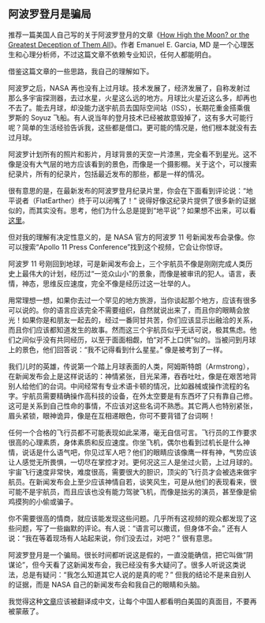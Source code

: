 ## 阿波罗登月是骗局

推荐一篇美国人自己写的关于阿波罗登月的文章《[How High the Moon? or the Greatest Deception of Them All](https://www.aulis.com/high_moon.htm)》。作者 Emanuel E. Garcia, MD 是一个心理医生和心理分析师，不过这篇文章不依赖专业知识，任何人都能明白。

借鉴这篇文章的一些思路，我自己的理解如下。

阿波罗之后，NASA 再也没有上过月球。技术发展了，经济发展了，自称发射过那么多宇宙探测器，去过水星，火星这么远的地方。月球比火星近这么多，却再也不去了。能去月球，却没能力送宇航员去国际空间站（ISS），长期花重金搭乘俄罗斯的 Soyuz 飞船。有人说当年的登月技术已经被故意毁掉了，这有多大可能行呢？简单的生活经验告诉我，这些都是借口。更可能的情况是，他们根本就没有去过月球。

阿波罗计划所有的照片和影片，月球背景的天空一片漆黑，完全看不到星光。这不像是没有大气层的地方应该看到的景色，而像是一个摄影棚。关于这个，可以搜索纪录片，所有的纪录片，包括最近发布的那些，都是一样的情况。

很有意思的是，在最新发布的阿波罗登月纪录片里，你会在下面看到评论说：“地平说者（FlatEarther）终于可以闭嘴了！” 说得好像这纪录片提供了很多新的证据似的，而其实没有。思考，他们为什么总是提到“地平说”？如果想不出来，可以看[这里](https://yinwang1.wordpress.com/2021/07/21/advanced-psychop/)。

但对我的理解有决定性意义的，是 NASA 官方的阿波罗 11 号新闻发布会录像。你可以搜索“Apollo 11 Press Conference”找到这个视频，它会让你惊讶。

阿波罗 11 号刚回到地球，可是新闻发布会上，三个宇航员不像是刚刚完成人类历史上最伟大的计划，经历过“一览众山小”的景象，而像是被审讯的犯人。语言，表情，神态，思维反应速度，完全不像是经历过这一壮举的人。

用常理想一想，如果你去过一个罕见的地方旅游，当你谈起那个地方，应该有很多可以说的。你的语言应该完全不需要组织，自然就说出来了，而且你的眼睛会放光！如果你是和朋友一起去的，经过一番同甘共苦，你们应该显示出融洽的关系，而且你们应该都知道发生的故事。然而这三个宇航员似乎无话可说，极其焦虑。他们之间似乎没有共同经历，以至于面面相觑，怕“对不上口供”似的。当被问到月球上的景色，他们回答说：“我不记得看到什么星星。” 像是被考到了一样。

我们儿时的英雄，传说第一个踏上月球表面的人类，阿姆斯特朗（Armstrong），在新闻发布会上是这样说话的：神情紧张，目光呆滞，吞吞吐吐，像是在艰苦地背别人给他们的台词。中间经常有专业术语卡顿的情况，比如器械或操作流程的名字。宇航员需要精确操作高科技的设备，在外太空要是有东西坏了只有靠自己修。这可是关系到自己性命的事情，不应该对这些名词不熟悉。其它两人也特别紧张，眉头紧锁，眼神诡异，像是在互相递眼色，你可不要背错了台词啊！

任何一个合格的飞行员都不可能表现如此呆滞，毫无自信可言。飞行员的工作要求很高的心理素质，身体素质和反应速度。你坐飞机，偶尔也看到过机长是什么神情，说话是什么语气吧，你见过军人吧？他们的眼睛应该像鹰一样有神，气势应该让人感觉无所畏惧，一切尽在掌控才对。更何况这三人是坐过火箭，上过月球的。宇宙飞行速度非常快，难度很高，需要很大的胆识，顶尖的飞行员才会被选来做宇航员。在新闻发布会上至少应该神情自若，谈笑风生，可是从他们的表现看来，很可能不是宇航员，而且应该也没有能力驾驶飞机，而像是拙劣的演员，甚至像是偷鸡摸狗的小偷或骗子。

你不需要很高的情商，就应该能发现这些问题。几乎所有这视频的观众都发现了这些问题，写了一些幽默的评论。有人说：“语言可以撒谎，但身体不会。” 还有人说：“我在等着现场有人站起来说，你们没去过，对吧？” 很有意思。

阿波罗登月是一个骗局。很长时间都听说这是假的，一直没能确信，把它叫做“阴谋论”，但今天看了这新闻发布会，我已经没有多大疑问了。很多人听说这类说法，总是有疑问：“我怎么知道其它人说的是真的呢？” 但我的结论不是来自别人的证据，而是 NASA 自己的新闻发布会和我自己的眼睛和头脑。

我觉得这种[文章](https://www.aulis.com/high_moon.htm)应该被翻译成中文，让每个中国人都看明白美国的真面目，不要再被蒙蔽了。

